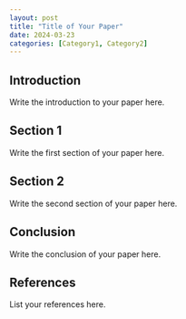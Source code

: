 ```yaml
---
layout: post
title: "Title of Your Paper"
date: 2024-03-23
categories: [Category1, Category2]
---
```


## Introduction

Write the introduction to your paper here.

## Section 1

Write the first section of your paper here.

## Section 2

Write the second section of your paper here.

## Conclusion

Write the conclusion of your paper here.

## References

List your references here.
